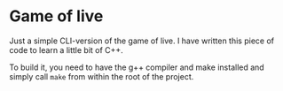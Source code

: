 # Game of live
Just a simple CLI-version of the game of live.
I have written this piece of code to learn a little bit of C++.

To build it, you need to have the g++ compiler and make installed and simply call `make` from within the root of the project.
